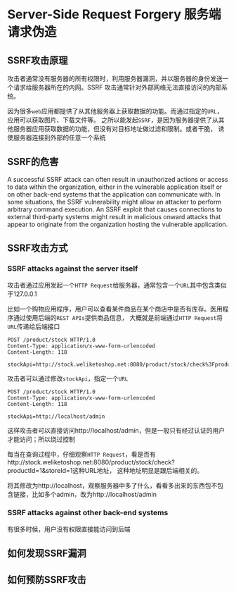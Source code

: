 # Server-Side Request Forgery 服务端请求伪造

## SSRF攻击原理
攻击者通常没有服务器的所有权限时，利用服务器漏洞，并以服务器的身份发送一个请求给服务器所在的内网。SSRF
攻击通常针对外部网络无法直接访问的内部系统。

因为很多`web`应用都提供了从其他服务器上获取数据的功能。而通过指定的`URL`，应用可以获取图片、下载文件等。
之所以能发起`SSRF`，是因为服务器提供了从其他服务器应用获取数据的功能，但没有对目标地址做过滤和限制。或者干脆，
诱使服务器连接到外部的任意一个系统

## SSRF的危害
A successful SSRF attack can often result in unauthorized actions or access to data within the organization, 
either in the vulnerable application itself or on other back-end systems that the application can communicate with. 
In some situations, the SSRF vulnerability might allow an attacker to perform arbitrary command execution.
An SSRF exploit that causes connections to external third-party systems might result in malicious onward attacks 
that appear to originate from the organization hosting the vulnerable application.

## SSRF攻击方式
### SSRF attacks against the server itself
攻击者通过应用发起一个`HTTP Request`给服务器，通常包含一个`URL`其中包含类似于127.0.0.1

比如一个购物应用程序，用户可以查看某件商品在某个商店中是否有库存。医用程序通过使用后端的`REST APIs`提供商品信息，
大概就是前端通过`HTTP Request`将`URL`传递给后端接口
```http request
POST /product/stock HTTP/1.0
Content-Type: application/x-www-form-urlencoded
Content-Length: 118

stockApi=http://stock.weliketoshop.net:8080/product/stock/check%3FproductId%3D6%26storeId%3D1
```
攻击者可以通过修改`stockApi`，指定一个`URL`
```http request
POST /product/stock HTTP/1.0
Content-Type: application/x-www-form-urlencoded
Content-Length: 118

stockApi=http://localhost/admin
```

这样攻击者可以直接访问http://localhost/admin，但是一般只有经过认证的用户才能访问；所以绕过控制

每当在查询过程中，仔细观察`HTTP Request`，看是否有http://stock.weliketoshop.net:8080/product/stock/check?productId=1&storeId=1这种URL地址，
这种地址明显是跟后端相关的。

将其修改为http://localhost，观察服务器中多了什么，看看多出来的东西包不包含链接，比如多个admin，改为http://localhost/admin

### SSRF attacks against other back-end systems
有很多时候，用户没有权限直接能访问到后端


## 如何发现SSRF漏洞

## 如何预防SSRF攻击